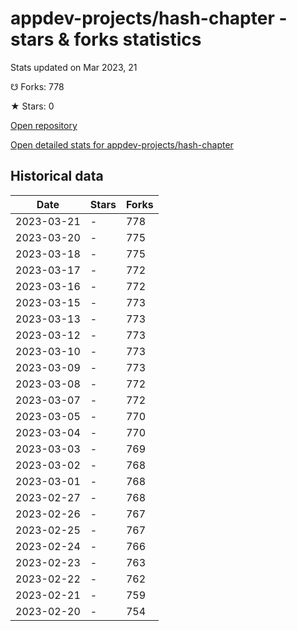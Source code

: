 # appdev-projects/hash-chapter - stars & forks statistics

Stats updated on Mar 2023, 21

☋ Forks: 778

★ Stars: 0

[Open repository](https://github.com/appdev-projects/hash-chapter)

[Open detailed stats for appdev-projects/hash-chapter](https://reviewgithub.com/rep/appdev-projects/hash-chapter)

## Historical data
| Date | Stars | Forks |
|------|-------|-------|
| 2023-03-21 | - | 778 | 
| 2023-03-20 | - | 775 | 
| 2023-03-18 | - | 775 | 
| 2023-03-17 | - | 772 | 
| 2023-03-16 | - | 772 | 
| 2023-03-15 | - | 773 | 
| 2023-03-13 | - | 773 | 
| 2023-03-12 | - | 773 | 
| 2023-03-10 | - | 773 | 
| 2023-03-09 | - | 773 | 
| 2023-03-08 | - | 772 | 
| 2023-03-07 | - | 772 | 
| 2023-03-05 | - | 770 | 
| 2023-03-04 | - | 770 | 
| 2023-03-03 | - | 769 | 
| 2023-03-02 | - | 768 | 
| 2023-03-01 | - | 768 | 
| 2023-02-27 | - | 768 | 
| 2023-02-26 | - | 767 | 
| 2023-02-25 | - | 767 | 
| 2023-02-24 | - | 766 | 
| 2023-02-23 | - | 763 | 
| 2023-02-22 | - | 762 | 
| 2023-02-21 | - | 759 | 
| 2023-02-20 | - | 754 | 

